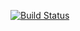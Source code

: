 [![Build Status](https://travis-ci.org/opsforce/site/master.svg?style=flat-square)](https://travis-ci.org/opsforce/site)